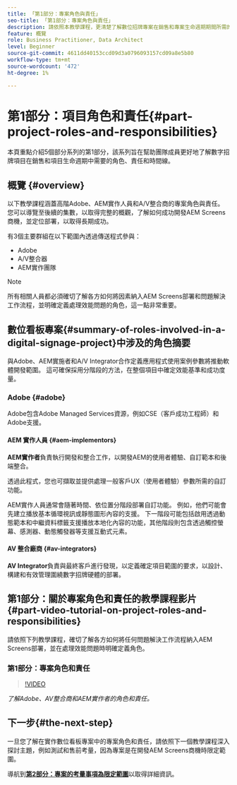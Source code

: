 ```yaml
---
title: 「第1部分：專案角色與責任」
seo-title: 「第1部分：專案角色與責任」
description: 請依照本教學課程，更清楚了解數位招牌專案在銷售和專案生命週期期間所需的角色、責任和時間線。
feature: 概覽
role: Business Practitioner, Data Architect
level: Beginner
source-git-commit: 4611dd40153ccd09d3a0796093157cd09a8e5b80
workflow-type: tm+mt
source-wordcount: '472'
ht-degree: 1%

---
```



# 第1部分：項目角色和責任{#part-project-roles-and-responsibilities}

本頁重點介紹5個部分系列的第1部分，該系列旨在幫助團隊成員更好地了解數字招牌項目在銷售和項目生命週期中需要的角色、責任和時間線。

## 概覽 {#overview}

以下教學課程涵蓋高階Adobe、AEM實作人員和A/V整合商的專案角色與責任。 您可以導覽至後續的集數，以取得完整的概觀，了解如何成功開發AEM Screens商機，並定位部署，以取得長期成功。

有3個主要群組在以下範圍內透過傳送程式參與：

* Adobe
* A/V整合器
* AEM實作團隊

>[!NOTE]
>
>所有相關人員都必須確切了解各方如何將因素納入AEM Screens部署和問題解決工作流程，並明確定義處理效能問題的角色，這一點非常重要。

## 數位看板專案{#summary-of-roles-involved-in-a-digital-signage-project}中涉及的角色摘要

與Adobe、AEM實施者和A/V Integrator合作定義應用程式使用案例參數將推動軟體開發範圍。 這可確保採用分階段的方法，在整個項目中確定效能基準和成功度量。

### Adobe {#adobe}

Adobe包含Adobe Managed Services資源，例如CSE（客戶成功工程師）和Adobe支援。

#### AEM 實作人員 {#aem-implementors}

**AEM實作者**&#x200B;負責執行開發和整合工作，以開發AEM的使用者體驗、自訂範本和後端整合。

透過此程式，您也可擷取並提供處理一般客戶UX（使用者體驗）參數所需的自訂功能。

AEM實作人員通常會隨著時間、依位置分階段部署自訂功能。 例如，他們可能會先建立播放基本循環視訊或靜態圖形內容的支援。 下一階段可能包括啟用透過動態範本和中繼資料標籤支援播放本地化內容的功能，其他階段則包含透過觸控螢幕、感測器、動態觸發器等支援互動式元素。

#### AV 整合廠商 {#av-integrators}

**AV Integrator**&#x200B;負責與最終客戶進行發現，以定義確定項目範圍的要求，以設計、構建和有效管理圍繞數字招牌硬體的部署。

## 第1部分：關於專案角色和責任的教學課程影片{#part-video-tutorial-on-project-roles-and-responsibilities}

請依照下列教學課程，確切了解各方如何將任何問題解決工作流程納入AEM Screens部署，並在處理效能問題時明確定義角色。

### 第1部分：專案角色和責任

>[!VIDEO](https://video.tv.adobe.com/v/28375)

*了解Adobe、AV整合商和AEM實作者的角色和責任。*

## 下一步{#the-next-step}

一旦您了解在實作數位看板專案中的專案角色和責任，請依照下一個教學課程深入探討主題，例如測試和售前考量，因為專案是在開發AEM Screens商機時限定範圍。

導航到&#x200B;**[第2部分：專案的考量事項為限定範圍](project-considerations.md)**&#x200B;以取得詳細資訊。
